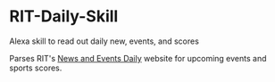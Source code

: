 # RIT-Daily-Skill
Alexa skill to read out daily new, events, and scores

Parses RIT's [News and Events Daily](https://www.rit.edu/news/nandedaily.php) website for upcoming events and sports scores.
